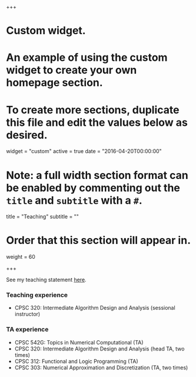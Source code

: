 +++
# Custom widget.
# An example of using the custom widget to create your own homepage section.
# To create more sections, duplicate this file and edit the values below as desired.
widget = "custom"
active = true
date = "2016-04-20T00:00:00"

# Note: a full width section format can be enabled by commenting out the `title` and `subtitle` with a `#`.
title = "Teaching"
subtitle = ""

# Order that this section will appear in.
weight = 60

+++

See my teaching statement [here](post/teaching.pdf).

### Teaching experience
- CPSC 320: Intermediate Algorithm Design and Analysis (sessional instructor)

### TA experience
- CPSC 542G: Topics in Numerical Computational (TA)
- CPSC 320: Intermediate Algorithm Design and Analysis (head TA, two times)
- CPSC 312: Functional and Logic Programming (TA)
- CPSC 303: Numerical Approximation and Discretization (TA, two times)